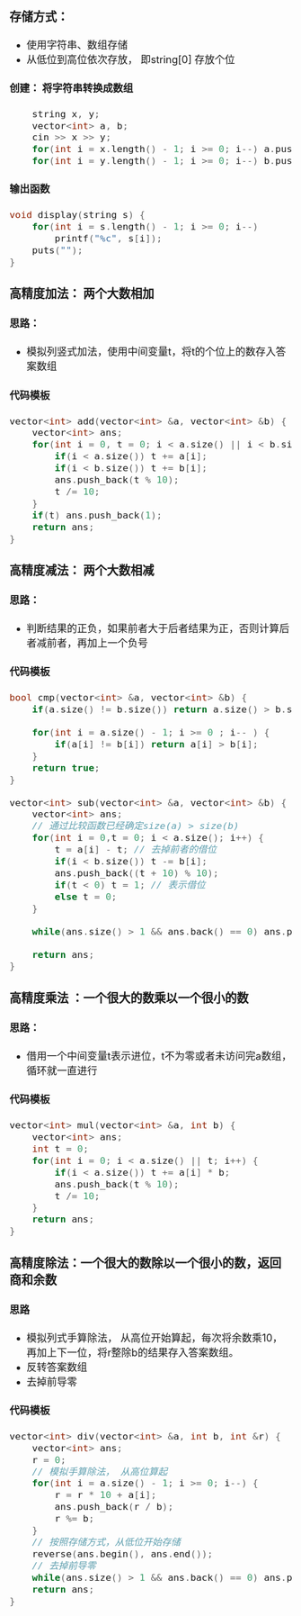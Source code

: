 <font size=4>


### 存储方式：
* 使用字符串、数组存储
* 从低位到高位依次存放， 即string[0] 存放个位

#### 创建： 将字符串转换成数组

```c++
    string x, y;
    vector<int> a, b;
    cin >> x >> y;
    for(int i = x.length() - 1; i >= 0; i--) a.push_back(x[i] - '0');
    for(int i = y.length() - 1; i >= 0; i--) b.push_back(y[i] - '0');
```

#### 输出函数
```c++
void display(string s) {
    for(int i = s.length() - 1; i >= 0; i--)
        printf("%c", s[i]);
    puts("");
}
```
### 高精度加法： 两个大数相加

#### 思路：
* 模拟列竖式加法，使用中间变量t，将t的个位上的数存入答案数组

#### 代码模板
```c++
vector<int> add(vector<int> &a, vector<int> &b) {
    vector<int> ans;
    for(int i = 0, t = 0; i < a.size() || i < b.size(); i++) {
        if(i < a.size()) t += a[i];
        if(i < b.size()) t += b[i];
        ans.push_back(t % 10);
        t /= 10;
    }
    if(t) ans.push_back(1);
    return ans;
}
```

### 高精度减法： 两个大数相减
#### 思路：
* 判断结果的正负，如果前者大于后者结果为正，否则计算后者减前者，再加上一个负号

#### 代码模板
```c++
bool cmp(vector<int> &a, vector<int> &b) {
    if(a.size() != b.size()) return a.size() > b.size();

    for(int i = a.size() - 1; i >= 0 ; i-- ) {
        if(a[i] != b[i]) return a[i] > b[i];
    }
    return true;
}

vector<int> sub(vector<int> &a, vector<int> &b) {
    vector<int> ans;
    // 通过比较函数已经确定size(a) > size(b)
    for(int i = 0,t = 0; i < a.size(); i++) {
        t = a[i] - t; // 去掉前者的借位
        if(i < b.size()) t -= b[i];
        ans.push_back((t + 10) % 10);
        if(t < 0) t = 1; // 表示借位
        else t = 0;
    }

    while(ans.size() > 1 && ans.back() == 0) ans.pop_back();

    return ans;
}
```

### 高精度乘法 ：一个很大的数乘以一个很小的数

#### 思路：
* 借用一个中间变量t表示进位，t不为零或者未访问完a数组，循环就一直进行

#### 代码模板
```c++
vector<int> mul(vector<int> &a, int b) {
    vector<int> ans;
    int t = 0;
    for(int i = 0; i < a.size() || t; i++) {
        if(i < a.size()) t += a[i] * b;
        ans.push_back(t % 10);
        t /= 10;
    }
    return ans;
}
```
### 高精度除法：一个很大的数除以一个很小的数，返回商和余数

#### 思路
* 模拟列式手算除法， 从高位开始算起，每次将余数乘10，再加上下一位，将r整除b的结果存入答案数组。
* 反转答案数组
* 去掉前导零

#### 代码模板
```c++
vector<int> div(vector<int> &a, int b, int &r) {
	vector<int> ans;
	r = 0;
	// 模拟手算除法， 从高位算起
	for(int i = a.size() - 1; i >= 0; i--) {
		r = r * 10 + a[i];
		ans.push_back(r / b);
		r %= b;
	}
	// 按照存储方式，从低位开始存储
	reverse(ans.begin(), ans.end());
	// 去掉前导零
	while(ans.size() > 1 && ans.back() == 0) ans.pop_back();
	return ans;
}
```
</font>